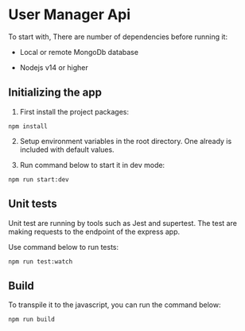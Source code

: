 
# User Manager Api

  



To start with, There are number of dependencies before running it:

  

+ Local or remote MongoDb database

+ Nodejs v14 or higher

  

## Initializing the app

  

1. First install the project packages:

  

```
npm install
```

2. Setup environment variables in the root directory. One already is included with default values.

3. Run command below to start it in dev mode:

```
npm run start:dev
```

## Unit tests

Unit test are running by tools such as Jest and supertest. The test are making requests to the endpoint of the express app.

Use command below to run tests:

  

```
npm run test:watch
```

## Build

To transpile it to the javascript, you can run the command below:

```
npm run build
```

 
